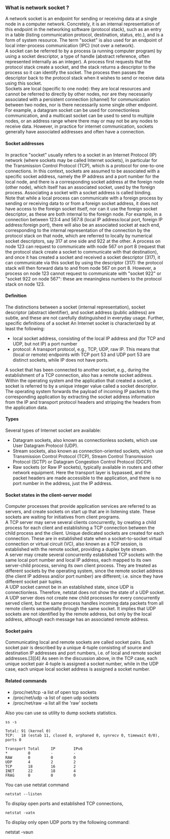 ### What is network socket ?
A network socket is an endpoint for sending or receiving data at a single node in a computer network. Concretely, it is an internal representation of this endpoint in the networking software (protocol stack), such as an entry in a table (listing communication protocol, destination, status, etc.), and is a form of system resource. The term "socket" is also used for an endpoint of local inter-process communication (IPC) (not over a network).</br>
A socket can be referred to by a process (a running computer program) by using a socket descriptor, a type of handle (abstract reference, often represented internally as an integer). A process first requests that the protocol stack create a socket, and the stack returns a descriptor to the process so it can identify the socket. The process then passes the descriptor back to the protocol stack when it wishes to send or receive data using this socket.</br>
Sockets are local (specific to one node): they are local resources and cannot be referred to directly by other nodes, nor are they necessarily associated with a persistent connection (channel) for communication between two nodes, nor is there necessarily some single other endpoint. For example, a datagram socket can be used for connectionless communication, and a multicast socket can be used to send to multiple nodes, or an address range where there may or may not be any nodes to receive data. However, in practice for internet communication, sockets generally have associated addresses and often have a connection.</br>

#### Socket addresses
In practice "socket" usually refers to a socket in an Internet Protocol (IP) network (where sockets may be called Internet sockets), in particular for the Transmission Control Protocol (TCP), which is a protocol for one-to-one connections. In this context, sockets are assumed to be associated with a specific socket address, namely the IP address and a port number for the local node, and there is a corresponding socket address at the foreign node (other node), which itself has an associated socket, used by the foreign process. Associating a socket with a socket address is called binding.</br>
Note that while a local process can communicate with a foreign process by sending or receiving data to or from a foreign socket address, it does not have access to the foreign socket itself, nor can it use the foreign socket descriptor, as these are both internal to the foreign node. For example, in a connection between 123:4 and 567:8 (local IP address:local port, foreign IP address:foreign port), there will also be an associated socket at each end, corresponding to the internal representation of the connection by the protocol stack on that node, which are referred to locally by numerical socket descriptors, say 317 at one side and 922 at the other. A process on node 123 can request to communicate with node 567 on port 8 (request that the protocol stack create a socket to communicate with that destination), and once it has created a socket and received a socket descriptor (317), it can communicate via this socket by using the descriptor (317): the protocol stack will then forward data to and from node 567 on port 8. However, a process on node 123 cannot request to communicate with "socket 922" or "socket 922 on node 567": these are meaningless numbers to the protocol stack on node 123.</br>

#### Definition
The distinctions between a socket (internal representation), socket descriptor (abstract identifier), and socket address (public address) are subtle, and these are not carefully distinguished in everyday usage. Further, specific definitions of a socket
An Internet socket is characterized by at least the following:
* local socket address, consisting of the local IP address and (for TCP and UDP, but not IP) a port number
* protocol: A transport protocol, e.g., TCP, UDP, raw IP. This means that (local or remote) endpoints with TCP port 53 and UDP port 53 are distinct sockets, while IP does not have ports.</br>

A socket that has been connected to another socket, e.g., during the establishment of a TCP connection, also has a remote socket address.
Within the operating system and the application that created a socket, a socket is referred to by a unique integer value called a socket descriptor. The operating system forwards the payload of incoming IP packets to the corresponding application by extracting the socket address information from the IP and transport protocol headers and stripping the headers from the application data.

#### Types
Several types of Internet socket are available:
* Datagram sockets, also known as connectionless sockets, which use User Datagram Protocol (UDP).
* Stream sockets, also known as connection-oriented sockets, which use Transmission Control Protocol (TCP), Stream Control Transmission Protocol (SCTP) or Datagram Congestion Control Protocol (DCCP).
* Raw sockets (or Raw IP sockets), typically available in routers and other network equipment. Here the transport layer is bypassed, and the packet headers are made accessible to the application, and there is no port number in the address, just the IP address.

#### Socket states in the client-server model
Computer processes that provide application services are referred to as servers, and create sockets on start up that are in listening state. These sockets are waiting for initiatives from client programs.</br>
A TCP server may serve several clients concurrently, by creating a child process for each client and establishing a TCP connection between the child process and the client. Unique dedicated sockets are created for each connection. These are in established state when a socket-to-socket virtual connection or virtual circuit (VC), also known as a TCP session, is established with the remote socket, providing a duplex byte stream.</br>
A server may create several concurrently established TCP sockets with the same local port number and local IP address, each mapped to its own server-child process, serving its own client process. They are treated as different sockets by the operating system, since the remote socket address (the client IP address and/or port number) are different; i.e. since they have different socket pair tuples.</br>
A UDP socket cannot be in an established state, since UDP is connectionless. Therefore, netstat does not show the state of a UDP socket. A UDP server does not create new child processes for every concurrently served client, but the same process handles incoming data packets from all remote clients sequentially through the same socket. It implies that UDP sockets are not identified by the remote address, but only by the local address, although each message has an associated remote address.</br>
#### Socket pairs
Communicating local and remote sockets are called socket pairs. Each socket pair is described by a unique 4-tuple consisting of source and destination IP addresses and port numbers, i.e. of local and remote socket addresses.[3][4] As seen in the discussion above, in the TCP case, each unique socket pair 4-tuple is assigned a socket number, while in the UDP case, each unique local socket address is assigned a socket number.

#### Related commands
* /proc/net/tcp -a list of open tcp sockets
* /proc/net/udp -a list of open udp sockets
* /proc/net/raw -a list all the 'raw' sockets

Also you can use ss utility to dump sockets statistics.
```
ss -s

Total: 91 (kernel 0)
TCP:   18 (estab 11, closed 0, orphaned 0, synrecv 0, timewait 0/0), ports 0

Transport Total     IP        IPv6
*         0         -         -        
RAW       0         0         0        
UDP       4         2         2        
TCP       18        16        2        
INET      22        18        4        
FRAG      0         0         0
```
You can use netstat command
```
netstat --listen
```
To display open ports and established TCP connections,
```
netstat -vatn
```
To display only open UDP ports try the following command:

netstat -vaun

